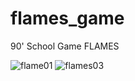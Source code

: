 # flames_game

90' School Game FLAMES

![flame01](https://user-images.githubusercontent.com/66327958/159052002-4b838cc0-10be-49f8-a693-fcbd40d7a3ce.png)
![flames03](https://user-images.githubusercontent.com/66327958/159051394-78ddcd8a-e439-48d6-ac7e-28903d44e368.jpg)

